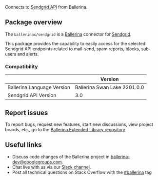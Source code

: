 Connects to [Sendgrid API](https://docs.sendgrid.com/for-developers) from Ballerina.

## Package overview

The `ballerinax/sendgrid` is a [Ballerina](https://ballerina.io/) connector for [Sendgrid](https://docs.sendgrid.com/).  

This package provides the capability to easily access for the selected Sendgrid API endpoints related to mail-send, spam reports, blocks, sub-users and alerts.

### Compatibility
|                               | Version                       |
|-------------------------------|-------------------------------|
| Ballerina Language Version    | Ballerina Swan Lake 2201.0.0    |
| Sendgrid API Version          | 3.0                           |

## Report issues
To report bugs, request new features, start new discussions, view project boards, etc., go to the [Ballerina Extended Library repository](https://github.com/ballerina-platform/ballerina-extended-library)

## Useful links
- Discuss code changes of the Ballerina project in [ballerina-dev@googlegroups.com](mailto:ballerina-dev@googlegroups.com).
- Chat live with us via our [Slack channel](https://ballerina.io/community/slack/).
- Post all technical questions on Stack Overflow with the [#ballerina](https://stackoverflow.com/questions/tagged/ballerina) tag
